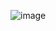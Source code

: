 ![image](https://github.com/Sofia-Aamir/travel-website-frontend/assets/129897330/1f10515a-a5b4-4488-80eb-b69c9a9245ba)
